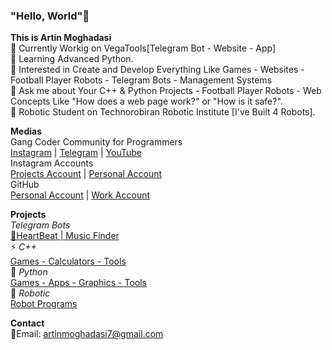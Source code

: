 ### "Hello, World"👋

<!--
**ArtinMoghadasi/ArtinMoghadasi** is a ✨ _special_ ✨ repository because its `README.md` (this file) appears on your GitHub profile.-->

**This is Artin Moghadasi** </br>
🔭 Currently Workig on VegaTools[Telegram Bot - Website - App] </br>
🌱 Learning Advanced Python. </br>
🧐 Interested in Create and Develop Everything Like Games - Websites - Football Player Robots - Telegram Bots - Management Systems </br>
💬 Ask me about Your C++ & Python Projects - Football Player Robots - Web Concepts Like "How does a web page work?" or "How is it safe?". </br>
🤖 Robotic Student on Technorobiran Robotic Institute [I've Built 4 Robots]. </br>

**Medias** </br> Gang Coder Community for Programmers </br> <a href="https://www.instgram.com/gang.coder" target="_blank">Instagram</a> | <a href="https://www.telegram.me/GangCoderCH" target="_blank">Telegram</a> | <a href="https://www.youtube.com/@gangcoder" target="_blank">YouTube</a> </br> Instagram Accounts </br> <a href="https://www.instgram.com/artin.projects" target="_blank">Projects Account</a> |
<a href="https://www.instgram.com/artin.mgs" target="_blank">Personal Account</a> </br> GitHub </br> <a href="https://www.github.com/ArtinMoghadasi" target="_blank">Personal Account</a> | <a href="https://www.github.com/ArtinProgrammer14" target="_blank">Work Account</a>

**Projects** </br>
*Telegram Bots* </br> <a href="https://t.me/VoiceHeartbeatBot" target="_blank">🎼HeartBeat | Music Finder</a></br>
⚡ *C++* </br>
<a href="https://github.com/ArtinMoghadasi/CPP" target="_blank"> Games - Calculators - Tools </a></br>
🐍 *Python* </br>
<a href="https://github.com/ArtinMoghadasi/Python" target="_blank">Games - Apps - Graphics - Tools</a></br>
🦾 *Robotic* </br> <a href="https://github.com/ArtinMoghadasi/Robotic">Robot Programs</a></br>
<!-- *PCB Designs With Altium Designer*: 
*Board Designs with Proteus*: 
*C Programs with CodeVision*:
-->
**Contact** </br>
📧Email: artinmoghadasi7@gmail.com
